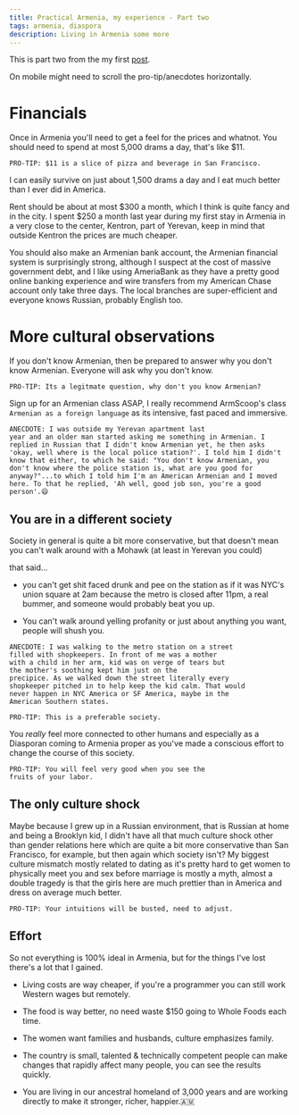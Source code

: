 ```yaml
---
title: Practical Armenia, my experience - Part two
tags: armenia, diaspora
description: Living in Armenia some more
---
```


This is part two from the my
first [post](./2017-03-12-my-practical-armenia). 

On mobile might need to scroll the pro-tip/anecdotes horizontally.

# Financials

Once in Armenia you'll need to get a feel for the prices and
whatnot. You should need to spend at most 5,000 drams a day,
that's like $11.

```
PRO-TIP: $11 is a slice of pizza and beverage in San Francisco. 
```

I can easily survive on just about 1,500 drams a day and I eat much
better than I ever did in America.

Rent should be about at most $300 a month, which I think is quite
fancy and in the city. I spent $250 a month last year during my first
stay in Armenia in a very close to the center, Kentron, part of
Yerevan, keep in mind that outside Kentron the prices are much
cheaper.

You should also make an Armenian bank account, the Armenian financial
system is surprisingly strong, although I suspect at the cost of
massive government debt, and I like using AmeriaBank as they have a
pretty good online banking experience and wire transfers from my
American Chase account only take three days. The local branches are
super-efficient and everyone knows Russian, probably English too.

# More cultural observations

If you don't know Armenian, then be prepared to answer why you don't
know Armenian. Everyone will ask why you don't know. 

```
PRO-TIP: Its a legitmate question, why don't you know Armenian?
```

Sign up for an Armenian class ASAP, I really recommend ArmScoop's
class `Armenian as a foreign language` as its intensive, fast paced
and immersive.

```
ANECDOTE: I was outside my Yerevan apartment last
year and an older man started asking me something in Armenian. I
replied in Russian that I didn't know Armenian yet, he then asks
'okay, well where is the local police station?'. I told him I didn't
know that either, to which he said: "You don't know Armenian, you
don't know where the police station is, what are you good for
anyway?"...to which I told him I'm an American Armenian and I moved
here. To that he replied, 'Ah well, good job son, you're a good
person'.😄
```

## You are in a different society

Society in general is quite a bit more conservative, but that doesn't
mean you can't walk around with a Mohawk (at least in Yerevan you
could)

that said...

* you can't get shit faced drunk and pee on the station as if it was
  NYC's union square at 2am because the metro is closed after 11pm, a
  real bummer, and someone would probably beat you up.

* You can't walk around yelling profanity or just about anything you
  want, people will shush you.

```
ANECDOTE: I was walking to the metro station on a street 
filled with shopkeepers. In front of me was a mother 
with a child in her arm, kid was on verge of tears but
the mother's soothing kept him just on the 
precipice. As we walked down the street literally every 
shopkeeper pitched in to help keep the kid calm. That would 
never happen in NYC America or SF America, maybe in the
American Southern states.
```

```
PRO-TIP: This is a preferable society.
```

You *really* feel more connected to other humans and especially as a
Diasporan coming to Armenia proper as you've made a conscious effort
to change the course of this society.

```
PRO-TIP: You will feel very good when you see the 
fruits of your labor.
```

## The only culture shock

Maybe because I grew up in a Russian environment, that is Russian at
home and being a Brooklyn kid, I didn't have all that much culture
shock other than gender relations here which are quite a bit more
conservative than San Francisco, for example, but then again which
society isn't? My biggest culture mismatch mostly related to dating as
it's pretty hard to get women to physically meet you and sex before
marriage is mostly a myth, almost a double tragedy is that the girls
here are much prettier than in America and dress on average much
better.

```
PRO-TIP: Your intuitions will be busted, need to adjust.
```

## Effort

So not everything is 100% ideal in Armenia, but for the things I've
lost there's a lot that I gained. 

* Living costs are way cheaper, if you're a programmer you can still
  work Western wages but remotely.

* The food is way better, no need waste $150 going to Whole Foods each
  time.

* The women want families and husbands, culture emphasizes family.

* The country is small, talented & technically competent people can
  make changes that rapidly affect many people, you can see the
  results quickly.

* You are living in our ancestral homeland of 3,000 years and are
  working directly to make it stronger, richer, happier.🇦🇲
